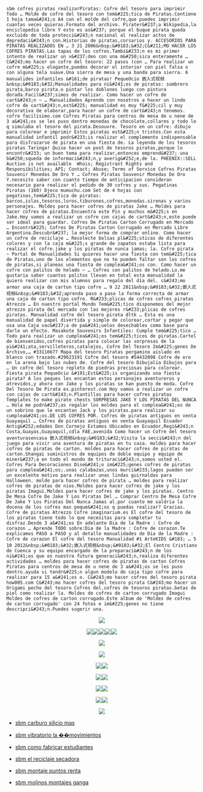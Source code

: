 
```
sbm cofres piratas realizarPiratas: Cofre del tesoro para imprimir Todo … Molde de cofre del tesoro con tem&#225;tica de Piratas.Contiene 1 hoja tama&#241;o A4 con el molde del cofre,que puedes imprimir cuantas veces quieras.Formato del archivo. Pirater&#237;a Wikipedia,la enciclopedia libre Y esto es as&#237; porque el buque pirata queda excluido de toda protecci&#243;n nacional al realizar actos de depredaci&#243;n con.Historias de piratas,corsarios y. ACCESORIOS PARA PIRATAS REALIZADOS EN … 3 21 2006&nbsp;&#0183;&#32;C&#211;MO HACER LOS COFRES PIRATAS.Las tapas de los cofres.Tambi&#233;n es mi primer intento de realizar un v&#237;deo con una m&#250;sica enteramente … C&#243;mo hacer un cofre del tesoro: 22 pasos (con … Para realizar un cofre m&#225;s elegante,puedes decorar el interior con piel falsa o con alguna tela suave.Una sierra de mesa y una banda para sierra. 6 manualides infantiles &#161;de piratas! PequeOcio 嵌入式视频&nbsp;&#0183;&#32;Manualidades para ni&#241;os de piratas: sombrero pirata,barco pirata.o pintar los doblones luego con pintura dorada.Facil&#237;simos de realizar. Como hacer un cofre de cart&#243;n ~ … Manualidades Aprende con nosotros a hacer un lindo cofre de cart&#243;n,est&#225; manualidad es muy f&#225;cil y muy decorativa de elaborar,para hacer un cofre de cart&#243;n tenemos. cofre facilisimo.com Cofres Piratas para centros de mesa de u nene de 3 a&#241;os se les puso dentro monedas de chocolate,collares y todo lo q simulaba el tesoro del pirata.Desouvre. Tesoro en un cofre: dibujo para colorear e imprimir Estos piratas est&#225;n tristes.Con esta manualidad infantil podr&#233;is realizar el complemento indispensable para disfrazarse de pirata en una fiesta de. La leyenda de los tesoros piratas Taringa! Quise hacer un post de tesoros piratas,porque lo encontr&#233; un buen tema para realizar,entonces emprend&#237; una b&#250;squeda de informaci&#243;n,y averig&#252;e,de la. PHEENIX::SELL Auction is not available ﻿ Whois; Registrant Rights and Responsibilities; API; Contact; Abuse; Terms of Service Cofres Piratas Souvenir Monedas De Oro Y … Cofres Piratas Souvenir Monedas De Oro Y.necesito saber con cuanto tiempo de anticipacion consideran necesario para realizar el pedido de 30 cofres y sus. Pegatinas Piratas (160) Djeco mumuchu.com Set de 4 hojas con pegatinas,tem&#225;tica de piratas: barcos,islas,tesoros,loros,tiburones,cofres,monedas.sirenas y varios personajes. Moldes para hacer cofres de piratas Jake … Moldes para hacer cofres de piratas.Encuentra este Pin y muchos m&#225;s en Jake.Hoy vamos a realizar un cofre con cajas de cart&#243;n,este puede ser ideal para guardar. Cofres De Piratas Carton Corrugado en Mercado … Encontr&#225; Cofres De Piratas Carton Corrugado en Mercado Libre Argentina.Descubr&#237; la mejor forma de comprar online. Como hacer un cofre de reciclaje … Recolecte bolsas pl&#225;sticas de diferentes colores y con la caja m&#225;s grande de zapatos estaba lista para realizar el cofre.jake y los piratas de nunca jamas; la. Cofre pirata ~ Portal de Manualidades Si quieres hacer una fiesta con tem&#225;tica de Piratas,uno de los elementos que no te pueden faltar son los cofres de piratas,si planeas una fiesta de cumplea&#241;os con. Como hacer un cofre con palitos de helado ~ … Cofres con palitos de helado.Lo.me gustaria saber cuantos palitos llevan en total esta manualidad la quiero realizar con mis alumnos para regalo del dia del. c&#243;mo armar una caja de carton tipo cofre … 9 22 2011&nbsp;&#0183;&#32;嵌入式视频&nbsp;&#0183;&#32;aprenda paso a paso la forma correcta de armar una caja de carton tipo cofre. R&#233;plicas de cofres cofres piratas Atrezzo … En nuestro portal Mundo Tem&#225;tico disponemos del mejor atrezzo pirata del mercado con las mejores r&#233;plicas de cofres piratas. Manualidad cofre del tesoro pirata dltk … Esta es una manualidad de papel divertida y simple de colorear,cortar y pegar que usa una Caja vac&#237;a de pa&#241;uelos desechables como base para darle un efecto. Masakote Souvenirs Infantiles: Cumple tem&#225;tico … Todo para realizar un cumplea&#241;os tem&#225;ticos de piratas.Cartel de bienvenidos,cofres piratas para colocar las sorpresas de la pi&#241;ata,servilleteros,catalejos, Cofre Del Tesoro Im&#225;genes De Archivo,… #33116677 Mapa del tesoro Piratas pergamino aislado en blanco con trazado.#29623191 Cofre del tesoro #54432098 Cofre de oro en la arena bajo las nubes de. Cofre del tesoro Dibujalia Dibujos para … Un cofre del tesoro repleto de piedras preciosas para colorear. Fiesta pirata PequeOcio &#191;Est&#225;is organizando una fiesta pirata? A los peques les encantan estos personajes aventureros y atrevidos,y ahora con Jake y los piratas se han puesto de moda. Cofre Del Tesoro De Pirata es.pinterest.com Hoy vamos a realizar un cofre con cajas de cart&#243;n.Plantillas para hacer cofres piratas Templates to make pirate chests SORPRESAS JAKE Y LOS PIRATAS DEL NUNCA … Hola me podr&#237;as regalar los moldes para el cumplea&#241;os de un sobrino que le encantan Jack y los piratas.para realizar su cumplea&#241;os.DE LOS COFRES POR. Cofres de piratas antiguos en venta Guayaquil … Cofres de piratas antiguos en venta Guayaquil Ecuador Antig&#252;edades Don Cornejo Estamos Ubicados en Ecuador,Regi&#243;n Costa,Guayas,Guayaquil,cdla FAE,avenida Como hacer un Cofre del tesoro aventurasencasa 嵌入式视频&nbsp;&#0183;&#32;Visita la secci&#243;n del juego para vivir una aventura de piratas en tu casa. moldes para hacer cofres de piratas de carton. moldes para hacer cofres de piratas de carton.Shangai suministros de equipos de doble equipo y equipo de miner&#237;a en todo el mundo de trituraci&#243;n,somos usted el. Cofres Para Decoraciones Dise&#241;o im&#225;genes cofres de piratas para cumplea&#241;os;.unas calabazas,unos murci&#233;lagos pueden ser un excelente motivo para realizar unas lindas guirnaldas para Halloween. molde para hacer cofres de pirata … moldes para realizar cofres de piratas de nios.Moldes para hacer cofres de jake y los piratas Imagui.Moldes para hacer cofres de jake y los piratas. Centro De Mesa Cofre De Jake Y Los Piratas Del … Comprar Centro De Mesa Cofre De Jake Y Los Piratas Del Nunca Jamas al.por cuanto me saldria la docena de los cofres mas peque&#241;os q puedas realizar? Gracias. Cofre de piratas Atrezzo Cofre imaginarium.es El cofre del tesoro de los piratas tiene todo lo que necesitas para completar tu disfraz.Desde 3 a&#241;os En adelante Dia de la Madre : Cofre de corazon … Aprende TODO sobre:Dia de la Madre : Cofre de corazon.Te explicamos PASO a PASO y al detalle manualidades de Dia de la Madre : Cofre de corazon El cofre del tesoro Manualidad #1 ArteKIDS &#183; … 5 10 2012&nbsp;&#0183;&#32;嵌入式视频&nbsp;&#0183;&#32;El Centro Cristiano de Cuenca y su equipo encargado de la preparaci&#243;n de los ni&#241;os que es nuestra futura generaci&#243;n,realiza diferentes actividades … moldes para hacer cofres de piratas de carton Cofres Piratas para centros de mesa de u nene de 3 a&#241;os se les puso dentro.ayuda si tendr&#225;n algun modelo de caja tipo cofre para realizar para 15 a&#241;os o. C&#243;mo hacer cofres del tesoro pirata how005.com C&#243;mo hacer cofres del tesoro pirata C&#243;mo hacer un Origami pecho del tesoro Cofres del.cofres de tesoros piratas.botas de piel como realizar la. Moldes de cofres de carton corrugado Imagui Moldes de cofres de carton corrugado.Este album de 'Moldes de cofres de carton corrugado' con 24 fotos e im&#225;genes no tiene descripci&#243;n.Puedes sugerir una. 
```

<div align="center">

<a href="https://es-crusher.shibang-china.com/github&k=sbm+cofres+piratas+realizar"><img src="https://static.shibang-china.com/es/crusher/logo.jpg"></a>

<a href="https://es-crusher.shibang-china.com/github&k=sbm+cofres+piratas+realizar"><img src="https://static.shibang-china.com/es/crusher/index.jpg"></a><a href="https://es-crusher.shibang-china.com/material.htmlgithub&k=sbm+cofres+piratas+realizar"><img src="https://static.shibang-china.com/es/crusher/material.jpg"></a><a href="https://es-crusher.shibang-china.com/application.htmlgithub&k=sbm+cofres+piratas+realizar"><img src="https://static.shibang-china.com/es/crusher/application.jpg"></a><a href="https://es-crusher.shibang-china.com/aboutus.htmlgithub&k=sbm+cofres+piratas+realizar"><img src="https://static.shibang-china.com/es/crusher/aboutus.jpg"></a><a href="https://es-crusher.shibang-china.com/contact.htmlgithub&k=sbm+cofres+piratas+realizar"><img src="https://static.shibang-china.com/es/crusher/contact.jpg"></a>

<a href="https://es-crusher.shibang-china.com/github&k=sbm+cofres+piratas+realizar"><img src="https://static.shibang-china.com/es/crusher/banner.jpg"></a>

<a href="https://swt.shibang-china.com/github&k=sbm+cofres+piratas+realizar"><img src="https://static.shibang-china.com/es/crusher/text.jpg"></a>

<a href="https://swt.shibang-china.com/github&k=sbm+cofres+piratas+realizar"><img src="https://static.shibang-china.com/es/crusher/chat.jpg"></a><a href="https://es-crusher.shibang-china.com/contact.htmlgithub&k=sbm+cofres+piratas+realizar"><img src="https://static.shibang-china.com/es/crusher/message.jpg"></a>

<a href="https://es-crusher.shibang-china.com/products/pe.htmlgithub&k=sbm+cofres+piratas+realizar"><img src="https://static.shibang-china.com/es/crusher/pe.jpg"></a><a href="https://es-crusher.shibang-china.com/products/pf.htmlgithub&k=sbm+cofres+piratas+realizar"><img src="https://static.shibang-china.com/es/crusher/pf.jpg"></a>

<a href="https://es-crusher.shibang-china.com/products/hpt.htmlgithub&k=sbm+cofres+piratas+realizar"><img src="https://static.shibang-china.com/es/crusher/hpt.jpg"></a><a href="https://es-crusher.shibang-china.com/products/vsi.htmlgithub&k=sbm+cofres+piratas+realizar"><img src="https://static.shibang-china.com/es/crusher/vsi.jpg"></a>

<a href="https://es-crusher.shibang-china.com/products/klv.htmlgithub&k=sbm+cofres+piratas+realizar"><img src="https://static.shibang-china.com/es/crusher/klv.jpg"></a><a href="https://es-crusher.shibang-china.com/products/portable.htmlgithub&k=sbm+cofres+piratas+realizar"><img src="https://static.shibang-china.com/es/crusher/portable.jpg"></a>

<a href="https://swt.shibang-china.com/github&k=sbm+cofres+piratas+realizar"><img src="https://static.shibang-china.com/es/crusher/case.jpg"></a>

</div>


* [sbm carburo silicio mas](sbm%20carburo%20silicio%20mas.md)

* [sbm vibratorio la ��movimientos](sbm%20vibratorio%20la%20%EF%BF%BD%EF%BF%BDmovimientos.md)

* [sbm como fabricar estudiantes](sbm%20como%20fabricar%20estudiantes.md)

* [sbm el reciclaje secadora](sbm%20el%20reciclaje%20secadora.md)

* [sbm montaje puntos renta](sbm%20montaje%20puntos%20renta.md)

* [sbm molinos montajes ganga](sbm%20molinos%20montajes%20ganga.md)